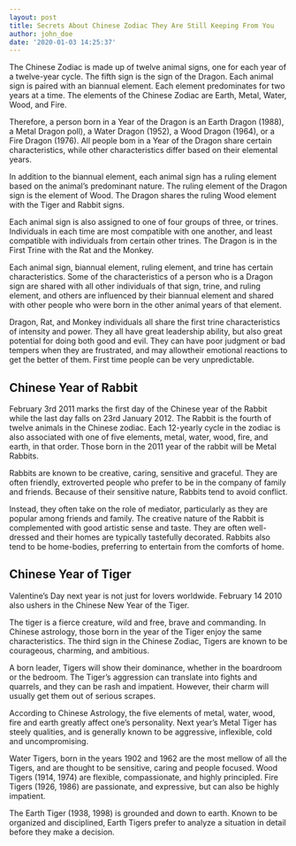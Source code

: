 ```yaml
---
layout: post
title: Secrets About Chinese Zodiac They Are Still Keeping From You
author: john_doe
date: '2020-01-03 14:25:37'
---
```

The Chinese Zodiac is made up of twelve animal signs, one for each year of a twelve-year cycle. The fifth sign is the sign of the Dragon. Each animal sign is paired with an biannual element. Each element predominates for two years at a time. The elements of the Chinese Zodiac are Earth, Metal, Water, Wood, and Fire.

Therefore, a person born in a Year of the Dragon is an Earth Dragon (1988), a Metal Dragon poll), a Water Dragon (1952), a Wood Dragon (1964), or a Fire Dragon (1976). All people bom in a Year of the Dragon share certain characteristics, while other characteristics differ based on their elemental years.

In addition to the biannual element, each animal sign has a ruling element based on the animal’s predominant nature. The ruling element of the Dragon sign is the element of Wood. The Dragon shares the ruling Wood element with the Tiger and Rabbit signs.

Each animal sign is also assigned to one of four groups of three, or trines. Individuals in each time are most compatible with one another, and least compatible with individuals from certain other trines. The Dragon is in the First Trine with the Rat and the Monkey.

Each animal sign, biannual element, ruling element, and trine has certain characteristics. Some of the characteristics of a person who is a Dragon sign are shared with all other individuals of that sign, trine, and ruling element, and others are influenced by their biannual element and shared with other people who were born in the other animal years of that element.

Dragon, Rat, and Monkey individuals all share the first trine characteristics of intensity and power. They all have great leadership ability, but also great potential for doing both good and evil. They can have poor judgment or bad tempers when they are frustrated, and may allowtheir emotional reactions to get the better of them. First time people can be very unpredictable.

## Chinese Year of Rabbit

February 3rd 2011 marks the first day of the Chinese year of the Rabbit while the last day falls on 23rd January 2012. The Rabbit is the fourth of twelve animals in the Chinese zodiac. Each 12-yearly cycle in the zodiac is also associated with one of five elements, metal, water, wood, fire, and earth, in that order. Those born in the 2011 year of the rabbit will be Metal Rabbits.

Rabbits are known to be creative, caring, sensitive and graceful. They are often friendly, extroverted people who prefer to be in the company of family and friends. Because of their sensitive nature, Rabbits tend to avoid conflict.

Instead, they often take on the role of mediator, particularly as they are popular among friends and family. The creative nature of the Rabbit is complemented with good artistic sense and taste. They are often well-dressed and their homes are typically tastefully decorated. Rabbits also tend to be home-bodies, preferring to entertain from the comforts of home.

## Chinese Year of Tiger

Valentine’s Day next year is not just for lovers worldwide. February 14 2010 also ushers in the Chinese New Year of the Tiger.

The tiger is a fierce creature, wild and free, brave and commanding. In Chinese astrology, those born in the year of the Tiger enjoy the same characteristics. The third sign in the Chinese Zodiac, Tigers are known to be courageous, charming, and ambitious.

A born leader, Tigers will show their dominance, whether in the boardroom or the bedroom. The Tiger’s aggression can translate into fights and quarrels, and they can be rash and impatient. However, their charm will usually get them out of serious scrapes.

According to Chinese Astrology, the five elements of metal, water, wood, fire and earth greatly affect one’s personality. Next year’s Metal Tiger has steely qualities, and is generally known to be aggressive, inflexible, cold and uncompromising.

Water Tigers, born in the years 1902 and 1962 are the most mellow of all the Tigers, and are thought to be sensitive, caring and people focused. Wood Tigers (1914, 1974) are flexible, compassionate, and highly principled. Fire Tigers (1926, 1986) are passionate, and expressive, but can also be highly impatient.

The Earth Tiger (1938, 1998) is grounded and down to earth. Known to be organized and disciplined, Earth Tigers prefer to analyze a situation in detail before they make a decision.
